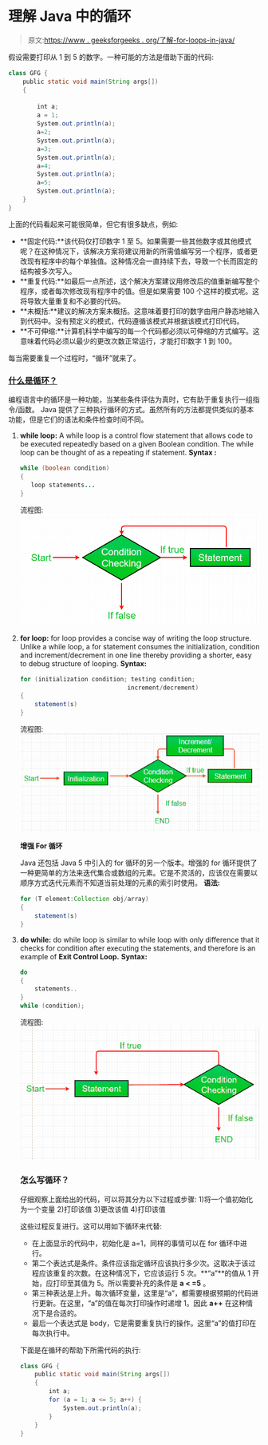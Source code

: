 # 理解 Java 中的循环

> 原文:[https://www . geeksforgeeks . org/了解-for-loops-in-java/](https://www.geeksforgeeks.org/understanding-for-loops-in-java/)

假设需要打印从 1 到 5 的数字。一种可能的方法是借助下面的代码:

```java
class GFG {
    public static void main(String args[])
    {

        int a;
        a = 1;
        System.out.println(a);
        a=2;
        System.out.println(a);
        a=3;
        System.out.println(a);
        a=4;
        System.out.println(a);
        a=5;
        System.out.println(a);
    }
}
```

上面的代码看起来可能很简单，但它有很多缺点，例如:

*   **固定代码:**该代码仅打印数字 1 至 5。如果需要一些其他数字或其他模式呢？在这种情况下，该解决方案将建议用新的所需值编写另一个程序，或者更改现有程序中的每个单独值。这种情况会一直持续下去，导致一个长而固定的结构被多次写入。
*   **重复代码:**如最后一点所述，这个解决方案建议用修改后的值重新编写整个程序，或者每次修改现有程序中的值。但是如果需要 100 个这样的模式呢。这将导致大量重复和不必要的代码。
*   **未概括:**建议的解决方案未概括。这意味着要打印的数字由用户静态地输入到代码中。没有预定义的模式，代码遵循该模式并根据该模式打印代码。
*   **不可伸缩:**计算机科学中编写的每一个代码都必须以可伸缩的方式编写。这意味着代码必须以最少的更改次数正常运行，才能打印数字 1 到 100。

每当需要重复一个过程时，“循环”就来了。

### [什么是循环？](https://www.geeksforgeeks.org/loops-in-java/)

编程语言中的循环是一种功能，当某些条件评估为真时，它有助于重复执行一组指令/函数。
Java 提供了三种执行循环的方式。虽然所有的方法都提供类似的基本功能，但是它们的语法和条件检查时间不同。

1.  **while loop:** A while loop is a control flow statement that allows code to be executed repeatedly based on a given Boolean condition. The while loop can be thought of as a repeating if statement.
    **Syntax :**

    ```java
    while (boolean condition)
    {
       loop statements...
    }

    ```

    流程图:
    [![while loop](img/768d1cc1c0fcb376b6c69dd07663873b.png)](https://media.geeksforgeeks.org/wp-content/uploads/Loop1.png)

2.  **for loop:** for loop provides a concise way of writing the loop structure. Unlike a while loop, a for statement consumes the initialization, condition and increment/decrement in one line thereby providing a shorter, easy to debug structure of looping.
    **Syntax:**

    ```java
    for (initialization condition; testing condition; 
                                  increment/decrement)
    {
        statement(s)
    }

    ```

    流程图:
    ![for-loop-in-java](img/a61667f20ad5f2b2fdadab840a64fdf9.png)

    **增强 For 循环**

    Java 还包括 Java 5 中引入的 for 循环的另一个版本。增强的 for 循环提供了一种更简单的方法来迭代集合或数组的元素。它是不灵活的，应该仅在需要以顺序方式迭代元素而不知道当前处理的元素的索引时使用。
    **语法:**

    ```java
    for (T element:Collection obj/array)
    {
        statement(s)
    }

    ```

3.  **do while:** do while loop is similar to while loop with only difference that it checks for condition after executing the statements, and therefore is an example of **Exit Control Loop.**
    **Syntax:**

    ```java
    do
    {
        statements..
    }
    while (condition);

    ```

    流程图:
    [![do-while](img/c8ed474a00731a50269426e7b2fca021.png)](https://media.geeksforgeeks.org/wp-content/uploads/loop3.png)

    ### 怎么写循环？

    仔细观察上面给出的代码，可以将其分为以下过程或步骤:
    1)将一个值初始化为一个变量
    2)打印该值
    3)更改该值
    4)打印该值

    这些过程反复进行。这可以用如下循环来代替:

    *   在上面显示的代码中，初始化是 a=1，同样的事情可以在 for 循环中进行。
    *   第二个表达式是条件。条件应该指定循环应该执行多少次。这取决于该过程应该重复的次数。在这种情况下，它应该运行 5 次。**“a”**的值从 1 开始，应打印至其值为 5。所以需要补充的条件是 **a < =5** 。
    *   第三种表达是上升。每次循环变量，这里是“a”，都需要根据预期的代码进行更新。在这里，“a”的值在每次打印操作时递增 1。因此 **a++** 在这种情况下是合适的。
    *   最后一个表达式是 body，它是需要重复执行的操作。这里“a”的值打印在每次执行中。

    下面是在循环的帮助下所需代码的执行:

    ```java
    class GFG {
        public static void main(String args[])
        {
            int a;
            for (a = 1; a <= 5; a++) {
                System.out.println(a);
            }
        }
    }
    ```